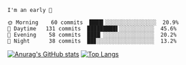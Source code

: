 <!--START_SECTION:productive-box-in-readme-->
```text
I'm an early 🐥

🌞 Morning    60 commits  ████▍░░░░░░░░░░░░░░░░  20.9%
🌆 Daytime   131 commits  █████████▌░░░░░░░░░░░  45.6%
🌃 Evening    58 commits  ████▏░░░░░░░░░░░░░░░░  20.2%
🌚 Night      38 commits  ██▊░░░░░░░░░░░░░░░░░░  13.2%
```
<!--END_SECTION:productive-box-in-readme-->
[![Anurag's GitHub stats](https://github-readme-stats.vercel.app/api?username=tykeaboyloy&count_private=true&theme=vue-light&show_icons=true)](https://github.com/anuraghazra/github-readme-stats)
[![Top Langs](https://github-readme-stats.vercel.app/api/top-langs/?username=tykeaboyloy&layout=compact&theme=vue-light&langs_count=8)](https://github.com/anuraghazra/github-readme-stats)
